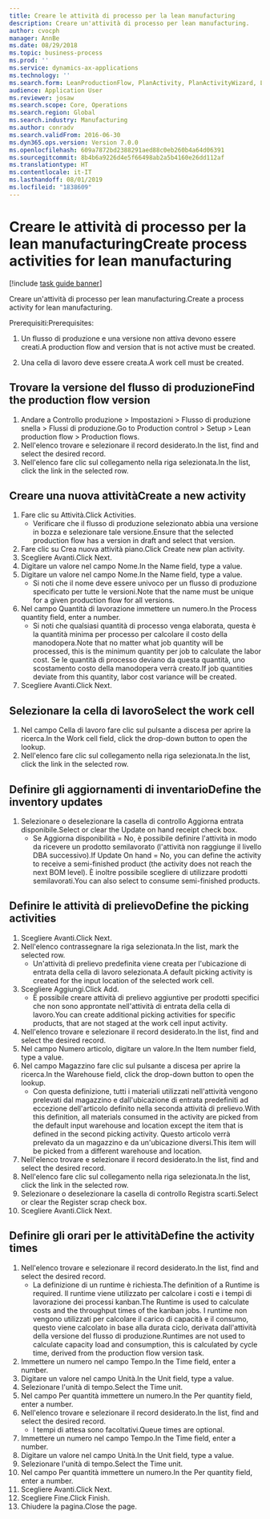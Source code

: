 ```yaml
---
title: Creare le attività di processo per la lean manufacturing
description: Creare un'attività di processo per lean manufacturing.
author: cvocph
manager: AnnBe
ms.date: 08/29/2018
ms.topic: business-process
ms.prod: ''
ms.service: dynamics-ax-applications
ms.technology: ''
ms.search.form: LeanProductionFlow, PlanActivity, PlanActivityWizard, LeanWorkCellLookup, InventLocationIdLookup
audience: Application User
ms.reviewer: josaw
ms.search.scope: Core, Operations
ms.search.region: Global
ms.search.industry: Manufacturing
ms.author: conradv
ms.search.validFrom: 2016-06-30
ms.dyn365.ops.version: Version 7.0.0
ms.openlocfilehash: 609a7872bd2388291aed88c0eb260b4a64d06391
ms.sourcegitcommit: 8b4b6a9226d4e5f66498ab2a5b4160e26dd112af
ms.translationtype: HT
ms.contentlocale: it-IT
ms.lasthandoff: 08/01/2019
ms.locfileid: "1838609"
---
```

# <a name="create-process-activities-for-lean-manufacturing"></a><span data-ttu-id="5cf4a-103">Creare le attività di processo per la lean manufacturing</span><span class="sxs-lookup"><span data-stu-id="5cf4a-103">Create process activities for lean manufacturing</span></span>

[!include [task guide banner](../../includes/task-guide-banner.md)]

<span data-ttu-id="5cf4a-104">Creare un'attività di processo per lean manufacturing.</span><span class="sxs-lookup"><span data-stu-id="5cf4a-104">Create a process activity for lean manufacturing.</span></span> 

<span data-ttu-id="5cf4a-105">Prerequisiti:</span><span class="sxs-lookup"><span data-stu-id="5cf4a-105">Prerequisites:</span></span> 

1. <span data-ttu-id="5cf4a-106">Un flusso di produzione e una versione non attiva devono essere creati.</span><span class="sxs-lookup"><span data-stu-id="5cf4a-106">A production flow and version that is not active must be created.</span></span>

2. <span data-ttu-id="5cf4a-107">Una cella di lavoro deve essere creata.</span><span class="sxs-lookup"><span data-stu-id="5cf4a-107">A work cell must be created.</span></span>


## <a name="find-the-production-flow-version"></a><span data-ttu-id="5cf4a-108">Trovare la versione del flusso di produzione</span><span class="sxs-lookup"><span data-stu-id="5cf4a-108">Find the production flow version</span></span>
1. <span data-ttu-id="5cf4a-109">Andare a Controllo produzione > Impostazioni > Flusso di produzione snella > Flussi di produzione.</span><span class="sxs-lookup"><span data-stu-id="5cf4a-109">Go to Production control > Setup > Lean production flow > Production flows.</span></span>
2. <span data-ttu-id="5cf4a-110">Nell'elenco trovare e selezionare il record desiderato.</span><span class="sxs-lookup"><span data-stu-id="5cf4a-110">In the list, find and select the desired record.</span></span>
3. <span data-ttu-id="5cf4a-111">Nell'elenco fare clic sul collegamento nella riga selezionata.</span><span class="sxs-lookup"><span data-stu-id="5cf4a-111">In the list, click the link in the selected row.</span></span>

## <a name="create-a-new-activity"></a><span data-ttu-id="5cf4a-112">Creare una nuova attività</span><span class="sxs-lookup"><span data-stu-id="5cf4a-112">Create a new activity</span></span>
1. <span data-ttu-id="5cf4a-113">Fare clic su Attività.</span><span class="sxs-lookup"><span data-stu-id="5cf4a-113">Click Activities.</span></span>
    * <span data-ttu-id="5cf4a-114">Verificare che il flusso di produzione selezionato abbia una versione in bozza e selezionare tale versione.</span><span class="sxs-lookup"><span data-stu-id="5cf4a-114">Ensure that the selected production flow has a version in draft and select that version.</span></span>  
2. <span data-ttu-id="5cf4a-115">Fare clic su Crea nuova attività piano.</span><span class="sxs-lookup"><span data-stu-id="5cf4a-115">Click Create new plan activity.</span></span>
3. <span data-ttu-id="5cf4a-116">Scegliere Avanti.</span><span class="sxs-lookup"><span data-stu-id="5cf4a-116">Click Next.</span></span>
4. <span data-ttu-id="5cf4a-117">Digitare un valore nel campo Nome.</span><span class="sxs-lookup"><span data-stu-id="5cf4a-117">In the Name field, type a value.</span></span>
5. <span data-ttu-id="5cf4a-118">Digitare un valore nel campo Nome.</span><span class="sxs-lookup"><span data-stu-id="5cf4a-118">In the Name field, type a value.</span></span>
    * <span data-ttu-id="5cf4a-119">Si noti che il nome deve essere univoco per un flusso di produzione specificato per tutte le versioni.</span><span class="sxs-lookup"><span data-stu-id="5cf4a-119">Note that the name must be unique for a given production flow for all versions.</span></span>  
6. <span data-ttu-id="5cf4a-120">Nel campo Quantità di lavorazione immettere un numero.</span><span class="sxs-lookup"><span data-stu-id="5cf4a-120">In the Process quantity field, enter a number.</span></span>
    * <span data-ttu-id="5cf4a-121">Si noti che qualsiasi quantità di processo venga elaborata, questa è la quantità minima per processo per calcolare il costo della manodopera.</span><span class="sxs-lookup"><span data-stu-id="5cf4a-121">Note that no matter what job quantity will be processed, this is the minimum quantity per job to calculate the labor cost.</span></span> <span data-ttu-id="5cf4a-122">Se le quantità di processo deviano da questa quantità, uno scostamento costo della manodopera verrà creato.</span><span class="sxs-lookup"><span data-stu-id="5cf4a-122">If job quantities deviate from this quantity, labor cost variance will be created.</span></span>  
7. <span data-ttu-id="5cf4a-123">Scegliere Avanti.</span><span class="sxs-lookup"><span data-stu-id="5cf4a-123">Click Next.</span></span>

## <a name="select-the-work-cell"></a><span data-ttu-id="5cf4a-124">Selezionare la cella di lavoro</span><span class="sxs-lookup"><span data-stu-id="5cf4a-124">Select the work cell</span></span>
1. <span data-ttu-id="5cf4a-125">Nel campo Cella di lavoro fare clic sul pulsante a discesa per aprire la ricerca.</span><span class="sxs-lookup"><span data-stu-id="5cf4a-125">In the Work cell field, click the drop-down button to open the lookup.</span></span>
2. <span data-ttu-id="5cf4a-126">Nell'elenco fare clic sul collegamento nella riga selezionata.</span><span class="sxs-lookup"><span data-stu-id="5cf4a-126">In the list, click the link in the selected row.</span></span>

## <a name="define-the-inventory-updates"></a><span data-ttu-id="5cf4a-127">Definire gli aggiornamenti di inventario</span><span class="sxs-lookup"><span data-stu-id="5cf4a-127">Define the inventory updates</span></span>
1. <span data-ttu-id="5cf4a-128">Selezionare o deselezionare la casella di controllo Aggiorna entrata disponibile.</span><span class="sxs-lookup"><span data-stu-id="5cf4a-128">Select or clear the Update on hand receipt check box.</span></span>
    * <span data-ttu-id="5cf4a-129">Se Aggiorna disponibilità = No, è possibile definire l'attività in modo da ricevere un prodotto semilavorato (l'attività non raggiunge il livello DBA successivo).</span><span class="sxs-lookup"><span data-stu-id="5cf4a-129">If Update On hand = No, you can define the activity to receive a semi-finished product (the activity does not reach the next BOM level).</span></span>    <span data-ttu-id="5cf4a-130">È inoltre possibile scegliere di utilizzare prodotti semilavorati.</span><span class="sxs-lookup"><span data-stu-id="5cf4a-130">You can also select to consume semi-finished products.</span></span>  

## <a name="define-the-picking-activities"></a><span data-ttu-id="5cf4a-131">Definire le attività di prelievo</span><span class="sxs-lookup"><span data-stu-id="5cf4a-131">Define the picking activities</span></span>
1. <span data-ttu-id="5cf4a-132">Scegliere Avanti.</span><span class="sxs-lookup"><span data-stu-id="5cf4a-132">Click Next.</span></span>
2. <span data-ttu-id="5cf4a-133">Nell'elenco contrassegnare la riga selezionata.</span><span class="sxs-lookup"><span data-stu-id="5cf4a-133">In the list, mark the selected row.</span></span>
    * <span data-ttu-id="5cf4a-134">Un'attività di prelievo predefinita viene creata per l'ubicazione di entrata della cella di lavoro selezionata.</span><span class="sxs-lookup"><span data-stu-id="5cf4a-134">A default picking activity is created for the input location of the selected work cell.</span></span>  
3. <span data-ttu-id="5cf4a-135">Scegliere Aggiungi.</span><span class="sxs-lookup"><span data-stu-id="5cf4a-135">Click Add.</span></span>
    * <span data-ttu-id="5cf4a-136">È possibile creare attività di prelievo aggiuntive per prodotti specifici che non sono approntate nell'attività di entrata della cella di lavoro.</span><span class="sxs-lookup"><span data-stu-id="5cf4a-136">You can create additional picking activities for specific products, that are not staged at the work cell input activity.</span></span>  
4. <span data-ttu-id="5cf4a-137">Nell'elenco trovare e selezionare il record desiderato.</span><span class="sxs-lookup"><span data-stu-id="5cf4a-137">In the list, find and select the desired record.</span></span>
5. <span data-ttu-id="5cf4a-138">Nel campo Numero articolo, digitare un valore.</span><span class="sxs-lookup"><span data-stu-id="5cf4a-138">In the Item number field, type a value.</span></span>
6. <span data-ttu-id="5cf4a-139">Nel campo Magazzino fare clic sul pulsante a discesa per aprire la ricerca.</span><span class="sxs-lookup"><span data-stu-id="5cf4a-139">In the Warehouse field, click the drop-down button to open the lookup.</span></span>
    * <span data-ttu-id="5cf4a-140">Con questa definizione, tutti i materiali utilizzati nell'attività vengono prelevati dal magazzino e dall'ubicazione di entrata predefiniti ad eccezione dell'articolo definito nella seconda attività di prelievo.</span><span class="sxs-lookup"><span data-stu-id="5cf4a-140">With this definition, all materials consumed in the activity are picked from the default input warehouse and location except the item that is defined in the second picking activity.</span></span> <span data-ttu-id="5cf4a-141">Questo articolo verrà prelevato da un magazzino e da un'ubicazione diversi.</span><span class="sxs-lookup"><span data-stu-id="5cf4a-141">This item will be picked from a different warehouse and location.</span></span>  
7. <span data-ttu-id="5cf4a-142">Nell'elenco trovare e selezionare il record desiderato.</span><span class="sxs-lookup"><span data-stu-id="5cf4a-142">In the list, find and select the desired record.</span></span>
8. <span data-ttu-id="5cf4a-143">Nell'elenco fare clic sul collegamento nella riga selezionata.</span><span class="sxs-lookup"><span data-stu-id="5cf4a-143">In the list, click the link in the selected row.</span></span>
9. <span data-ttu-id="5cf4a-144">Selezionare o deselezionare la casella di controllo Registra scarti.</span><span class="sxs-lookup"><span data-stu-id="5cf4a-144">Select or clear the Register scrap check box.</span></span>
10. <span data-ttu-id="5cf4a-145">Scegliere Avanti.</span><span class="sxs-lookup"><span data-stu-id="5cf4a-145">Click Next.</span></span>

## <a name="define-the-activity-times"></a><span data-ttu-id="5cf4a-146">Definire gli orari per le attività</span><span class="sxs-lookup"><span data-stu-id="5cf4a-146">Define the activity times</span></span>
1. <span data-ttu-id="5cf4a-147">Nell'elenco trovare e selezionare il record desiderato.</span><span class="sxs-lookup"><span data-stu-id="5cf4a-147">In the list, find and select the desired record.</span></span>
    * <span data-ttu-id="5cf4a-148">La definizione di un runtime è richiesta.</span><span class="sxs-lookup"><span data-stu-id="5cf4a-148">The definition of a Runtime is required.</span></span> <span data-ttu-id="5cf4a-149">Il runtime viene utilizzato per calcolare i costi e i tempi di lavorazione dei processi kanban.</span><span class="sxs-lookup"><span data-stu-id="5cf4a-149">The Runtime is used to calculate costs and the throughput times of the kanban jobs.</span></span> <span data-ttu-id="5cf4a-150">I runtime non vengono utilizzati per calcolare il carico di capacità e il consumo, questo viene calcolato in base alla durata ciclo, derivata dall'attività della versione del flusso di produzione.</span><span class="sxs-lookup"><span data-stu-id="5cf4a-150">Runtimes are not used to calculate capacity load and consumption, this is calculated by cycle time, derived from the production flow version task.</span></span>  
2. <span data-ttu-id="5cf4a-151">Immettere un numero nel campo Tempo.</span><span class="sxs-lookup"><span data-stu-id="5cf4a-151">In the Time field, enter a number.</span></span>
3. <span data-ttu-id="5cf4a-152">Digitare un valore nel campo Unità.</span><span class="sxs-lookup"><span data-stu-id="5cf4a-152">In the Unit field, type a value.</span></span>
4. <span data-ttu-id="5cf4a-153">Selezionare l'unità di tempo.</span><span class="sxs-lookup"><span data-stu-id="5cf4a-153">Select the Time unit.</span></span>
5. <span data-ttu-id="5cf4a-154">Nel campo Per quantità immettere un numero.</span><span class="sxs-lookup"><span data-stu-id="5cf4a-154">In the Per quantity field, enter a number.</span></span>
6. <span data-ttu-id="5cf4a-155">Nell'elenco trovare e selezionare il record desiderato.</span><span class="sxs-lookup"><span data-stu-id="5cf4a-155">In the list, find and select the desired record.</span></span>
    * <span data-ttu-id="5cf4a-156">I tempi di attesa sono facoltativi.</span><span class="sxs-lookup"><span data-stu-id="5cf4a-156">Queue times are optional.</span></span>  
7. <span data-ttu-id="5cf4a-157">Immettere un numero nel campo Tempo.</span><span class="sxs-lookup"><span data-stu-id="5cf4a-157">In the Time field, enter a number.</span></span>
8. <span data-ttu-id="5cf4a-158">Digitare un valore nel campo Unità.</span><span class="sxs-lookup"><span data-stu-id="5cf4a-158">In the Unit field, type a value.</span></span>
9. <span data-ttu-id="5cf4a-159">Selezionare l'unità di tempo.</span><span class="sxs-lookup"><span data-stu-id="5cf4a-159">Select the Time unit.</span></span>
10. <span data-ttu-id="5cf4a-160">Nel campo Per quantità immettere un numero.</span><span class="sxs-lookup"><span data-stu-id="5cf4a-160">In the Per quantity field, enter a number.</span></span>
11. <span data-ttu-id="5cf4a-161">Scegliere Avanti.</span><span class="sxs-lookup"><span data-stu-id="5cf4a-161">Click Next.</span></span>
12. <span data-ttu-id="5cf4a-162">Scegliere Fine.</span><span class="sxs-lookup"><span data-stu-id="5cf4a-162">Click Finish.</span></span>
13. <span data-ttu-id="5cf4a-163">Chiudere la pagina.</span><span class="sxs-lookup"><span data-stu-id="5cf4a-163">Close the page.</span></span>

